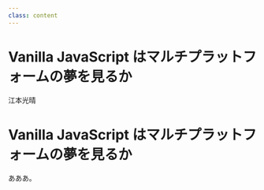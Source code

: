 ```yaml
---
class: content
---
```


<div class="doc-header">
  <h1>Vanilla JavaScript はマルチプラットフォームの夢を見るか</h1>
  <div class="doc-author">江本光晴</div>
</div>

# Vanilla JavaScript はマルチプラットフォームの夢を見るか

<!-- Qiita用 
:::note info
本記事は [技術書典17](https://techbookfest.org/event/tbf17) で無料配布する同人誌「ゆめみ大技林 '24 (2)」の寄稿です。加筆や修正などがある場合はこの記事で行います。
:::
-->

あああ。
